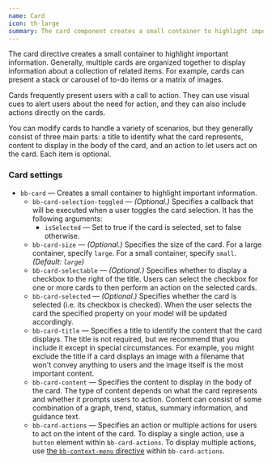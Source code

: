 ```yaml
---
name: Card
icon: th-large
summary: The card component creates a small container to highlight important information.
---
```


The card directive creates a small container to highlight important information. Generally, multiple cards are organized together to display information about a collection of related items. For example, cards can present a stack or carousel of to-do items or a matrix of images.

Cards frequently present users with a call to action. They can use visual cues to alert users about the need for action, and they can also include actions directly on the cards.

You can modify cards to handle a variety of scenarios, but they generally consist of three main parts: a title to identify what the card represents, content to display in the body of the card, and an action to let users act on the card. Each item is optional.

### Card settings ###
- `bb-card` &mdash; Creates a small container to highlight important information.
    - `bb-card-selection-toggled` &mdash; *(Optional.)* Specifies a callback that will be executed when a user toggles the card selection. It has the following arguments: 
      - `isSelected` &mdash; Set to true if the card is selected, set to false otherwise.
    - `bb-card-size` &mdash; *(Optional.)* Specifies the size of the card. For a large container, specify `large`. For a small container, specify `small`. *(Default: `large`)*
    - `bb-card-selectable` &mdash; *(Optional.)* Specifies whether to display a checkbox to the right of the title. Users can select the checkbox for one or more cards to then perform an action on the selected cards.
    - `bb-card-selected` &mdash; *(Optional.)* Specifies whether the card is selected (i.e. its checkbox is checked). When the user selects the card the specified property on your model will be updated accordingly.
    - `bb-card-title` &mdash; Specifies a title to identify the content that the card displays. The title is not required, but we recommend that you include it except in special circumstances. For example, you might exclude the title if a card displays an image with a filename that won't convey anything to users and the image itself is the most important content.
    - `bb-card-content` &mdash; Specifies the content to display in the body of the card. The type of content depends on what the card represents and whether it prompts users to action. Content can consist of some combination of a graph, trend, status, summary information, and guidance text.
    - `bb-card-actions` &mdash; Specifies an action or multiple actions for users to act on the intent of the card. To display a single action, use a `button` element within `bb-card-actions`. To display multiple actions, use [the `bb-context-menu` directive](../contextmenu) within `bb-card-actions`.
